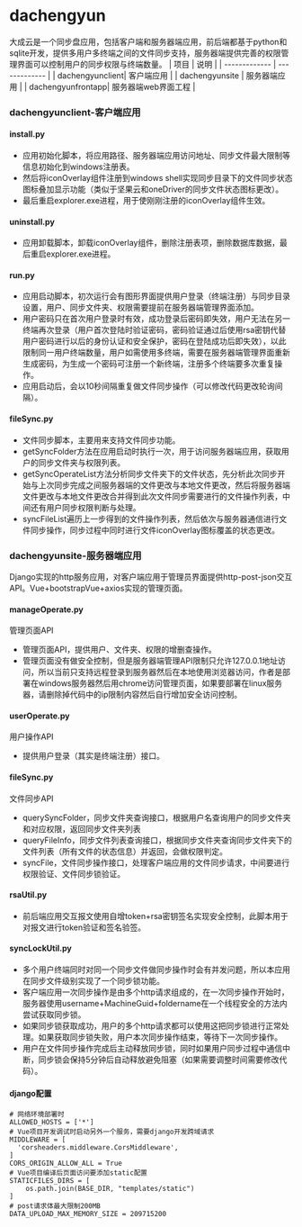 # dachengyun
大成云是一个同步盘应用，包括客户端和服务器端应用，前后端都基于python和sqlite开发，提供多用户多终端之间的文件同步支持，服务器端提供完善的权限管理界面可以控制用户的同步权限与终端数量。
| 项目        | 说明   |
| ------------- | ------------- |
| dachengyunclient| 客户端应用 |
| dachengyunsite | 服务器端应用 |
| dachengyunfrontapp| 服务器端web界面工程 |

### dachengyunclient-客户端应用
#### install.py
* 应用初始化脚本，将应用路径、服务器端应用访问地址、同步文件最大限制等信息初始化到windows注册表。<br>
* 然后将iconOverlay组件注册到windows shell实现同步目录下的文件同步状态图标叠加显示功能（类似于坚果云和oneDriver的同步文件状态图标更改）。
* 最后重启explorer.exe进程，用于使刚刚注册的iconOverlay组件生效。
#### uninstall.py
* 应用卸载脚本，卸载iconOverlay组件，删除注册表项，删除数据库数据，最后重启explorer.exe进程。
#### run.py
* 应用启动脚本，初次运行会有图形界面提供用户登录（终端注册）与同步目录设置，用户、同步文件夹、权限需要提前在服务器端管理界面添加。
* 用户密码只在首次用户登录时有效，成功登录后密码即失效，用户无法在另一终端再次登录（用户首次登陆时验证密码，密码验证通过后使用rsa密钥代替用户密码进行以后的身份认证和安全保护，密码在登陆成功后即失效），以此限制同一用户终端数量，用户如需使用多终端，需要在服务器端管理界面重新生成密码，为生成一个密码可注册一个新终端，注册多个终端要多次重复操作。
* 应用启动后，会以10秒间隔重复做文件同步操作（可以修改代码更改轮询间隔）。
#### fileSync.py
* 文件同步脚本，主要用来支持文件同步功能。
* getSyncFolder方法在应用启动时执行一次，用于访问服务器端应用，获取用户的同步文件夹与权限列表。
* getSyncOperateList方法分析同步文件夹下的文件状态，先分析此次同步开始与上次同步完成之间服务器端的文件更改与本地文件更改，然后将服务器端文件更改与本地文件更改合并得到此次文件同步需要进行的文件操作列表，中间还有用户同步权限判断与处理。
* syncFileList遍历上一步得到的文件操作列表，然后依次与服务器通信进行文件同步操作，同步过程中同时进行文件iconOverlay图标覆盖的状态更改。
### dachengyunsite-服务器端应用
Django实现的http服务应用，对客户端应用于管理员界面提供http-post-json交互API。Vue+bootstrapVue+axios实现的管理页面。
#### manageOperate.py
管理页面API
* 管理页面API，提供用户、文件夹、权限的增删查操作。
* 管理页面没有做安全控制，但是服务器端管理API限制只允许127.0.0.1地址访问，所以当前只支持远程登录到服务器然后在本地使用浏览器访问，作者是部署在windows服务器然后用chrome访问管理页面，如果要部署在linux服务器，请删除掉代码中的ip限制内容然后自行增加安全访问控制。
#### userOperate.py
用户操作API
* 提供用户登录（其实是终端注册）接口。
#### fileSync.py
文件同步API
* querySyncFolder，同步文件夹查询接口，根据用户名查询用户的同步文件夹和对应权限，返回同步文件夹列表
* queryFileInfo，同步文件列表查询接口，根据同步文件夹查询同步文件夹下的文件列表（所有文件的状态信息）并返回，会做权限判定。
* syncFile，文件同步操作接口，处理客户端应用的文件同步请求，中间要进行权限验证、文件同步锁验证。
#### rsaUtil.py
* 前后端应用交互报文使用自增token+rsa密钥签名实现安全控制，此脚本用于对报文进行token验证和签名验签。
#### syncLockUtil.py
* 多个用户终端同时对同一个同步文件做同步操作时会有并发问题，所以本应用在同步文件级别实现了一个同步锁功能。
* 客户端应用一次同步操作是由多个http请求组成的，在一次同步操作开始时，服务器使用username+MachineGuid+foldername在一个线程安全的方法内尝试获取同步锁。
* 如果同步锁获取成功，用户的多个http请求都可以使用这把同步锁进行正常处理。如果获取同步锁失败，用户本次同步操作结束，等待下一次同步操作。
* 用户在文件同步操作完成后主动释放同步锁，同时如果用户同步过程中通信中断，同步锁会保持5分钟后自动释放避免阻塞（如果需要调整时间需要修改代码）。
#### django配置
```
# 网络环境部署时
ALLOWED_HOSTS = ['*']
# Vue项目开发调试时启动另外一个服务，需要django开发跨域请求
MIDDLEWARE = [
  'corsheaders.middleware.CorsMiddleware',
]
CORS_ORIGIN_ALLOW_ALL = True
# Vue项目编译后页面访问要添加static配置
STATICFILES_DIRS = [
    os.path.join(BASE_DIR, "templates/static")
]
# post请求体最大限制200MB
DATA_UPLOAD_MAX_MEMORY_SIZE = 209715200
```
